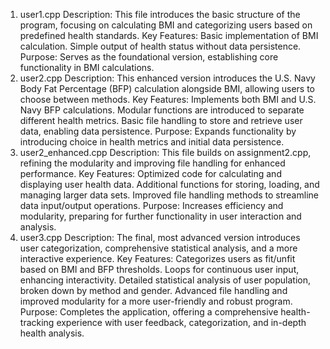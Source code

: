 1. user1.cpp
Description: This file introduces the basic structure of the program, focusing on calculating BMI and categorizing users based on predefined health standards.
Key Features:
Basic implementation of BMI calculation.
Simple output of health status without data persistence.
Purpose: Serves as the foundational version, establishing core functionality in BMI calculations.
2. user2.cpp
Description: This enhanced version introduces the U.S. Navy Body Fat Percentage (BFP) calculation alongside BMI, allowing users to choose between methods.
Key Features:
Implements both BMI and U.S. Navy BFP calculations.
Modular functions are introduced to separate different health metrics.
Basic file handling to store and retrieve user data, enabling data persistence.
Purpose: Expands functionality by introducing choice in health metrics and initial data persistence.
3. user2_enhanced.cpp
Description: This file builds on assignment2.cpp, refining the modularity and improving file handling for enhanced performance.
Key Features:
Optimized code for calculating and displaying user health data.
Additional functions for storing, loading, and managing larger data sets.
Improved file handling methods to streamline data input/output operations.
Purpose: Increases efficiency and modularity, preparing for further functionality in user interaction and analysis.
4. user3.cpp
Description: The final, most advanced version introduces user categorization, comprehensive statistical analysis, and a more interactive experience.
Key Features:
Categorizes users as fit/unfit based on BMI and BFP thresholds.
Loops for continuous user input, enhancing interactivity.
Detailed statistical analysis of user population, broken down by method and gender.
Advanced file handling and improved modularity for a more user-friendly and robust program.
Purpose: Completes the application, offering a comprehensive health-tracking experience with user feedback, categorization, and in-depth health analysis.